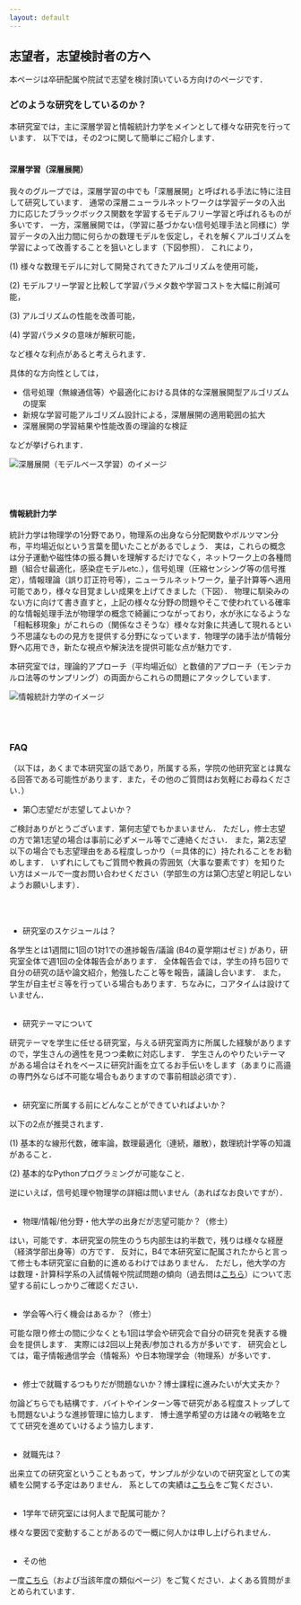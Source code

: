 ```yaml
---
layout: default
---
```


## 志望者，志望検討者の方へ

本ページは卒研配属や院試で志望を検討頂いている方向けのページです．

### どのような研究をしているのか？

本研究室では，主に深層学習と情報統計力学をメインとして様々な研究を行っています．
以下では，その2つに関して簡単にご紹介します．
<br><br>

#### 深層学習（深層展開）

我々のグループでは，深層学習の中でも「深層展開」と呼ばれる手法に特に注目して研究しています．
通常の深層ニューラルネットワークは学習データの入出力に応じたブラックボックス関数を学習するモデルフリー学習と呼ばれるものが多いです．
一方，深層展開では，（学習に基づかない信号処理手法と同様に）学習データの入出力間に何らかの数理モデルを仮定し，それを解くアルゴリズムを学習によって改善することを狙いとします（下図参照）．
これにより，

(1) 様々な数理モデルに対して開発されてきたアルゴリズムを使用可能，

(2) モデルフリー学習と比較して学習パラメタ数や学習コストを大幅に削減可能，

(3)  アルゴリズムの性能を改善可能，

(4) 学習パラメタの意味が解釈可能，

など様々な利点があると考えられます．

具体的な方向性としては，

* 信号処理（無線通信等）や最適化における具体的な深層展開型アルゴリズムの提案
* 新規な学習可能アルゴリズム設計による，深層展開の適用範囲の拡大
* 深層展開の学習結果や性能改善の理論的な検証

などが挙げられます．

![深層展開（モデルベース学習）のイメージ]({{site.baseurl}}/images/modelb.png)

<br><br>

#### 情報統計力学

統計力学は物理学の1分野であり，物理系の出身なら分配関数やボルツマン分布，平均場近似という言葉を聞いたことがあるでしょう．
実は，これらの概念は分子運動や磁性体の振る舞いを理解するだけでなく，ネットワーク上の各種問題（組合せ最適化，感染症モデルetc.），信号処理（圧縮センシング等の信号推定），情報理論（誤り訂正符号等），ニューラルネットワーク，量子計算等へ適用可能であり，様々な目覚ましい成果を上げてきました（下図）．
物理に馴染みのない方に向けて書き直すと，上記の様々な分野の問題やそこで使われている確率的な情報処理手法が物理学の概念で綺麗につながっており，水が氷になるような「相転移現象」がこれらの（関係なさそうな）様々な対象に共通して現れるという不思議なものの見方を提供する分野になっています．物理学の諸手法が情報分野へ応用でき，新たな視点や解決法を提供可能な点が魅力です．

本研究室では，理論的アプローチ（平均場近似）と数値的アプローチ（モンテカルロ法等のサンプリング）の両面からこれらの問題にアタックしています．

![情報統計力学のイメージ]({{site.baseurl}}/images/statmech.png)

<br><br>
### FAQ

（以下は，あくまで本研究室の話であり，所属する系，学院の他研究室とは異なる回答である可能性があります．また，その他のご質問はお気軽にお尋ねください．）


* 第〇志望だが志望してよいか？

ご検討ありがとうございます．第何志望でもかまいません．
ただし，修士志望の方で第1志望の場合は事前に必ずメール等でご連絡ください．
また，第2志望以下の場合でも志望理由をある程度しっかり（＝具体的に）持たれることをお勧めします．
いずれにしてもご質問や教員の雰囲気（大事な要素です）を知りたい方はメールで一度お問い合わせください（学部生の方は第〇志望と明記しないようお願いします）．

<br><br>

* 研究室のスケジュールは？

各学生とは1週間に1回の1対1での進捗報告/議論 (B4の夏学期はゼミ) があり，研究室全体で週1回の全体報告会があります．
全体報告会では，学生の持ち回りで自分の研究の話や論文紹介，勉強したこと等を報告，議論し合います．
また，学生が自主ゼミ等を行っている場合もあります．ちなみに，コアタイムは設けていません．
<br><br>

* 研究テーマについて

研究テーマを学生に任せる研究室，与える研究室両方に所属した経験がありますので，学生さんの適性を見つつ柔軟に対応します．
学生さんのやりたいテーマがある場合はそれをベースに研究計画を立てるお手伝いをします（あまりに高邉の専門外ならば不可能な場合もありますので事前相談必須です）．
<br><br>

* 研究室に所属する前にどんなことができていればよいか？

以下の2点が推奨されます．

(1) 基本的な線形代数，確率論，数理最適化（連続，離散），数理統計学等の知識があること．

(2) 基本的なPythonプログラミングが可能なこと．

逆にいえば，信号処理や物理学の詳細は問いません（あればなお良いですが）．
<br><br>

* 物理/情報/他分野・他大学の出身だが志望可能か？（修士）

はい，可能です．本研究室の院生のうち内部生は約半数で，残りは様々な経歴（経済学部出身等）の方です．
反対に，B4で本研究室に配属されたからと言って修士も本研究室に自動的に進めるわけではありません．
ただし，他大学の方は数理・計算科学系の入試情報や院試問題の傾向（過去問は[こちら](https://www.titech.ac.jp/admissions/prospective-students/admissions/past-exam-papers)）について志望する前にしっかりご確認ください．
<br><br>

* 学会等へ行く機会はあるか？（修士）

可能な限り修士の間に少なくとも1回は学会や研究会で自分の研究を発表する機会を提供します．
実際には2回以上発表/参加される方が多いです．
研究会としては，電子情報通信学会（情報系）や日本物理学会（物理系）が多いです．
<br><br>

* 修士で就職するつもりだが問題ないか？博士課程に進みたいが大丈夫か？

勿論どちらでも結構です．バイトやインターン等で研究がある程度ストップしても問題ないような進捗管理に協力します．
博士進学希望の方は諸々の戦略を立てて研究を進めていけるよう協力します．
<br><br>

* 就職先は？

出来立ての研究室ということもあって，サンプルが少ないので研究室としての実績を公開する予定はありません．
系としての実績は[こちら](https://educ.titech.ac.jp/is/future/)をご覧ください．
<br><br>

* 1学年で研究室には何人まで配属可能か？

様々な要因で変動することがあるので一概に何人かは申し上げられません．
<br><br>

* その他

一度[こちら](https://www.li.c.titech.ac.jp/admission/2023.html)（および当該年度の類似ページ）をご覧ください．よくある質問がまとめられています．
